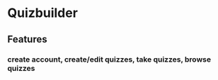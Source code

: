 # Quizbuilder


## Features
### create account, create/edit quizzes, take quizzes, browse quizzes




